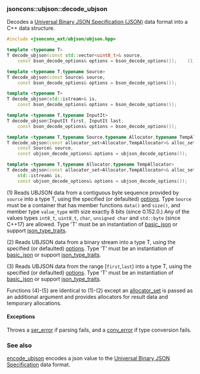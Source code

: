 ### jsoncons::ubjson::decode_ubjson

Decodes a [Universal Binary JSON Specification (JSON)](http://ubjson.org/) data format into a C++ data structure.

```cpp
#include <jsoncons_ext/ubjson/ubjson.hpp>

template <typename T>
T decode_ubjson(const std::vector<uint8_t>& source,
    const bson_decode_options& options = bson_decode_options());    (1) (until 0.152.0)

template <typename T,typename Source>
T decode_ubjson(const Source& source,
    const bson_decode_options& options = bson_decode_options());           (1) (since 0.152.0)

template <typename T>
T decode_ubjson(std::istream>& is,
    const bson_decode_options& options = bson_decode_options());           (2)

template <typename T,typename InputIt>
T decode_ubjson(InputIt first, InputIt last,
    const bson_decode_options& options = bson_decode_options());           (3)

template <typename T,typename Source,typename Allocator,typename TempAllocator>
T decode_ubjson(const allocator_set<Allocator,TempAllocator>& alloc_set,
    const Source& source,
    const ubjson_decode_options& options = ubjson_decode_options());       (4) (since 0.171.0)

template <typename T,typename Allocator,typename TempAllocator>
T decode_ubjson(const allocator_set<Allocator,TempAllocator>& alloc_set,
    std::istream& is,
    const ubjson_decode_options& options = ubjson_decode_options());       (5) (since 0.171.0)
```

(1) Reads UBJSON data from a contiguous byte sequence provided by `source` into a type T, using the specified (or defaulted) [options](ubjson_options.md). 
Type `Source` must be a container that has member functions `data()` and `size()`, 
and member type `value_type` with size exactly 8 bits (since 0.152.0.)
Any of the values types `int8_t`, `uint8_t`, `char`, `unsigned char` and `std::byte` (since C++17) are allowed.
Type 'T' must be an instantiation of [basic_json](../basic_json.md) 
or support [json_type_traits](../json_type_traits.md).  

(2) Reads UBJSON data from a binary stream into a type T, using the specified (or defaulted) [options](ubjson_options.md). 
Type 'T' must be an instantiation of [basic_json](../basic_json.md) 
or support [json_type_traits](../json_type_traits.md).

(3) Reads UBJSON data from the range [`first`,`last`) into a type T, using the specified (or defaulted) [options](ubjson_options.md). 
Type 'T' must be an instantiation of [basic_json](../basic_json.md) 
or support [json_type_traits](../json_type_traits.md).

Functions (4)-(5) are identical to (1)-(2) except an [allocator_set](../allocator_set.md) is passed as an additional argument and
provides allocators for result data and temporary allocations.

#### Exceptions

Throws a [ser_error](../ser_error.md) if parsing fails, and a [conv_error](conv_error.md) if type conversion fails.

### See also

[encode_ubjson](encode_ubjson.md) encodes a json value to the [Universal Binary JSON Specification](http://ubjson.org/) data format.


